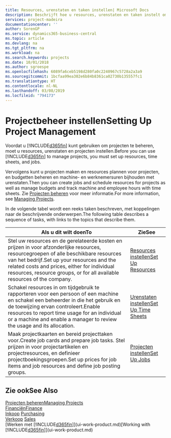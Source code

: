 ```yaml
---
title: Resources, urenstaten en taken instellen| Microsoft Docs
description: Beschrijft hoe u resources, urenstaten en taken instelt om projecten te beheren.
services: project-madeira
documentationcenter: ''
author: SorenGP
ms.service: dynamics365-business-central
ms.topic: article
ms.devlang: na
ms.tgt_pltfrm: na
ms.workload: na
ms.search.keywords: projects
ms.date: 10/01/2018
ms.author: sgroespe
ms.openlocfilehash: 6089fa6ceb5198d280fa0c2240967c5728a2a3a9
ms.sourcegitcommit: 1bcfaa99ea302e6b84b8361ca02730b135557fc1
ms.translationtype: HT
ms.contentlocale: nl-NL
ms.lasthandoff: 03/08/2019
ms.locfileid: "794173"
---
```

# <a name="setting-up-project-management"></a><span data-ttu-id="bcc1e-103">Projectbeheer instellen</span><span class="sxs-lookup"><span data-stu-id="bcc1e-103">Setting Up Project Management</span></span>
<span data-ttu-id="bcc1e-104">Voordat u [!INCLUDE[d365fin](includes/d365fin_md.md)] kunt gebruiken om projecten te beheren, moet u resources, urenstaten en projecten instellen.</span><span class="sxs-lookup"><span data-stu-id="bcc1e-104">Before you can use [!INCLUDE[d365fin](includes/d365fin_md.md)] to manage projects, you must set up resources, time sheets, and jobs.</span></span>

<span data-ttu-id="bcc1e-105">Vervolgens kunt u projecten maken en resources plannen voor projecten, en budgetten beheren en machine- en werknemersuren bijhouden met urenstaten.</span><span class="sxs-lookup"><span data-stu-id="bcc1e-105">Then you can create jobs and schedule resources for projects as well as manage budgets and track machine and employee hours with time sheets.</span></span> <span data-ttu-id="bcc1e-106">Zie [Projecten beheren](projects-manage-projects.md) voor meer informatie.</span><span class="sxs-lookup"><span data-stu-id="bcc1e-106">For more information, see [Managing Projects](projects-manage-projects.md).</span></span>  

<span data-ttu-id="bcc1e-107">In de volgende tabel wordt een reeks taken beschreven, met koppelingen naar de beschrijvende onderwerpen.</span><span class="sxs-lookup"><span data-stu-id="bcc1e-107">The following table describes a sequence of tasks, with links to the topics that describe them.</span></span>

| <span data-ttu-id="bcc1e-108">Als u dit wilt doen</span><span class="sxs-lookup"><span data-stu-id="bcc1e-108">To</span></span> | <span data-ttu-id="bcc1e-109">Zie</span><span class="sxs-lookup"><span data-stu-id="bcc1e-109">See</span></span> |
| --- | --- |
| <span data-ttu-id="bcc1e-110">Stel uw resources en de gerelateerde kosten en prijzen in voor afzonderlijke resources, resourcegroepen of alle beschikbare resources van het bedrijf.</span><span class="sxs-lookup"><span data-stu-id="bcc1e-110">Set up your resources and the related costs and prices, either for individual resources, resource groups, or for all available resources of the company.</span></span> |[<span data-ttu-id="bcc1e-111">Resources instellen</span><span class="sxs-lookup"><span data-stu-id="bcc1e-111">Set Up Resources</span></span>](projects-how-setup-resources.md) |
| <span data-ttu-id="bcc1e-112">Schakel resources in om tijdgebruik te rapporteren voor een persoon of een machine en schakel een beheerder in die het gebruik en de toewijzing ervan controleert.</span><span class="sxs-lookup"><span data-stu-id="bcc1e-112">Enable resources to report time usage for an individual or a machine and enable a manager to review the usage and its allocation.</span></span> |[<span data-ttu-id="bcc1e-113">Urenstaten instellen</span><span class="sxs-lookup"><span data-stu-id="bcc1e-113">Set Up Time Sheets</span></span>](projects-how-setup-time-sheets.md) |
| <span data-ttu-id="bcc1e-114">Maak projectkaarten en bereid projecttaken voor.</span><span class="sxs-lookup"><span data-stu-id="bcc1e-114">Create job cards and prepare job tasks.</span></span> <span data-ttu-id="bcc1e-115">Stel prijzen in voor projectartikelen en projectresources, en definieer projectboekingsgroepen.</span><span class="sxs-lookup"><span data-stu-id="bcc1e-115">Set up prices for job items and job resources and define job posting groups.</span></span> |[<span data-ttu-id="bcc1e-116">Projecten instellen</span><span class="sxs-lookup"><span data-stu-id="bcc1e-116">Set Up Jobs</span></span>](projects-how-setup-jobs.md) |

## <a name="see-also"></a><span data-ttu-id="bcc1e-117">Zie ook</span><span class="sxs-lookup"><span data-stu-id="bcc1e-117">See Also</span></span>
[<span data-ttu-id="bcc1e-118">Projecten beheren</span><span class="sxs-lookup"><span data-stu-id="bcc1e-118">Managing Projects</span></span>](projects-manage-projects.md)  
[<span data-ttu-id="bcc1e-119">Financiën</span><span class="sxs-lookup"><span data-stu-id="bcc1e-119">Finance</span></span>](finance.md)  
<span data-ttu-id="bcc1e-120">[Inkoop](purchasing-manage-purchasing.md)       </span><span class="sxs-lookup"><span data-stu-id="bcc1e-120">[Purchasing](purchasing-manage-purchasing.md)       </span></span>  
<span data-ttu-id="bcc1e-121">[Verkoop](sales-manage-sales.md)   </span><span class="sxs-lookup"><span data-stu-id="bcc1e-121">[Sales](sales-manage-sales.md)   </span></span>  
<span data-ttu-id="bcc1e-122">[Werken met [!INCLUDE[d365fin](includes/d365fin_md.md)]](ui-work-product.md)</span><span class="sxs-lookup"><span data-stu-id="bcc1e-122">[Working with [!INCLUDE[d365fin](includes/d365fin_md.md)]](ui-work-product.md)</span></span>  
